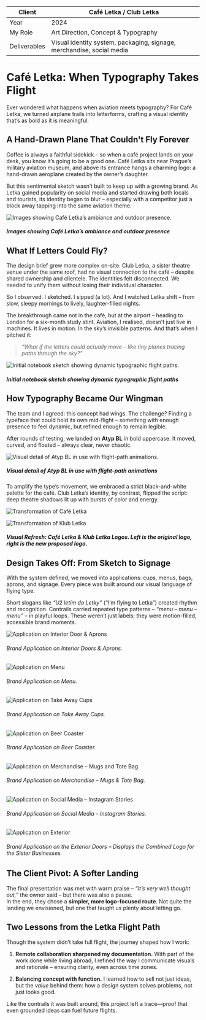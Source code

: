 | Client         | Café Letka / Club Letka                     |
|----------------|---------------------------------------------|
| Year           | 2024                                        |
| My Role        | Art Direction, Concept & Typography         |
| Deliverables   | Visual identity system, packaging, signage, merchandise, social media |

# Café Letka: When Typography Takes Flight  

Ever wondered what happens when aviation meets typography? For Café Letka, we turned airplane trails into letterforms, crafting a visual identity that’s as bold as it is meaningful.


## A Hand-Drawn Plane That Couldn't Fly Forever

Coffee is always a faithful sidekick – so when a café project lands on your desk, you know it’s going to be a good one. Café Letka sits near Prague’s military aviation museum, and above its entrance hangs a charming logo: a hand-drawn aeroplane created by the owner’s daughter.

But this sentimental sketch wasn’t built to keep up with a growing brand. As Letka gained popularity on social media and started drawing both locals and tourists, its identity began to blur – especially with a competitor just a block away tapping into the same aviation theme.

![_Images showing Café Letka’s ambiance and outdoor presence._](Letka-image.png)
##### Images showing Café Letka’s ambiance and outdoor presence


## What If Letters Could Fly?

The design brief grew more complex on-site. Club Letka, a sister theatre venue under the same roof, had no visual connection to the café – despite shared ownership and clientele. The identities felt disconnected. We needed to unify them without losing their individual character.

So I observed. I sketched. I sipped (a lot). And I watched Letka shift – from slow, sleepy mornings to lively, laughter-filled nights.

The breakthrough came not in the café, but at the airport – heading to London for a six-month study stint. Aviation, I realised, doesn’t just live in machines. It lives in motion. In the sky’s invisible patterns. And that’s when I pitched it:

> _“What if the letters could actually move – like tiny planes tracing paths through the sky?”_

![_Initial notebook sketch showing dynamic typographic flight paths._](sketch.png)
##### Initial notebook sketch showing dynamic typographic flight paths

## How Typography Became Our Wingman

The team and I agreed: this concept had wings. The challenge? Finding a typeface that could hold its own mid-flight – something with enough presence to feel dynamic, but refined enough to remain legible.

After rounds of testing, we landed on **Atyp BL** in bold uppercase. It moved, curved, and floated – always clear, never chaotic.

![_Visual detail of Atyp BL in use with flight-path animations._](type-detail.png)
##### Visual detail of Atyp BL in use with flight-path animations

To amplify the type’s movement, we embraced a strict black-and-white palette for the café. Club Letka’s identity, by contrast, flipped the script: deep theatre shadows lit up with bursts of color and energy.

![Transformation of Café Letka](cafe-small.png)

![Transformation of Klub Letka](klub-small.png)
##### Visual Refresh: Café Letka & Klub Letka Logos. Left is the original logo, right is the new proposed logo. 


## Design Takes Off: From Sketch to Signage

With the system defined, we moved into applications: cups, menus, bags, aprons, and signage. Every piece was built around our visual language of flying type.

Short slogans like _“Už letím do Letky”_ (“I’m flying to Letka”) created rhythm and recognition. Contrails carried repeated type patterns – _“menu – menu – menu”_ – in playful loops. These weren’t just labels; they were motion-filled, accessible brand moments.

![Application on Interior Door & Aprons](interior.png)

###### Brand Application on Interior Doors & Aprons.

![Application on Menu](menu.png)

###### Brand Application on Menu.

![Application on Take Away Cups](take-away-cup.png)

###### Brand Application on Take Away Cups.

![Application on Beer Coaster](beer-mat.png)

###### Brand Application on Beer Coaster.

![Application on Merchandise – Mugs and Tote Bag](merch.png)

###### Brand Application on Merchandise – Mugs & Tote Bag. 

![Application on Social Media – Instagram Stories](socials.png)

###### Brand Application on Social Media – Instagram Stories.

![Application on Exterior](exterior.png)

###### Brand Application on the Exterior Doors – Displays the Combined Logo for the Sister Businesses.




## The Client Pivot: A Softer Landing

The final presentation was met with warm praise – _“It’s very well thought out,”_ the owner said – but there was also a pause.  
In the end, they chose a **simpler, more logo-focused route**. Not quite the landing we envisioned, but one that taught us plenty about letting go.



## Two Lessons from the Letka Flight Path

Though the system didn’t take full flight, the journey shaped how I work:

1. **Remote collaboration sharpened my documentation.** With part of the work done while living abroad, I refined the way I communicate visuals and rationale – ensuring clarity, even across time zones.

2. **Balancing concept with function.** I learned how to sell not just ideas, but the _value_ behind them: how a design system solves problems, not just looks good.

Like the contrails it was built around, this project left a trace—proof that even grounded ideas can fuel future flights.
